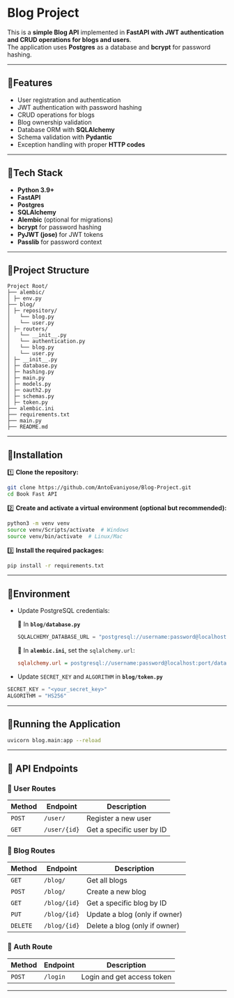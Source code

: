 # Blog Project

This is a **simple Blog API** implemented in **FastAPI with JWT authentication and CRUD operations for blogs and users**.  
The application uses **Postgres** as a database and **bcrypt** for password hashing.

---

## 🔹Features

- User registration and authentication
- JWT authentication with password hashing
- CRUD operations for blogs
- Blog ownership validation
- Database ORM with **SQLAlchemy**
- Schema validation with **Pydantic**
- Exception handling with proper **HTTP codes**

---

## 🔹Tech Stack

- **Python 3.9+**
- **FastAPI**
- **Postgres**
- **SQLAlchemy**
- **Alembic** (optional for migrations)
- **bcrypt** for password hashing
- **PyJWT (jose)** for JWT tokens
- **Passlib** for password context

---

## 🔹Project Structure

```
Project Root/
├── alembic/
│ ├─ env.py
├── blog/
│ ├─ repository/
│   └── blog.py
│   └── user.py
│ ├─ routers/
│   └── __init__.py
│   └── authentication.py
│   └── blog.py
│   └── user.py
│ ├─ __init__.py
│ ├─ database.py
│ ├─ hashing.py
│ ├─ main.py
│ ├─ models.py
│ ├─ oauth2.py
│ ├─ schemas.py
│ ├─ token.py
├── alembic.ini
├── requirements.txt
├── main.py
├── README.md
```

---

## 🔹Installation

1️⃣ **Clone the repository:**

```bash
git clone https://github.com/AntoEvaniyose/Blog-Project.git
cd Book Fast API
```

2️⃣ **Create and activate a virtual environment (optional but recommended):**

```bash
python3 -m venv venv
source venv/Scripts/activate  # Windows
source venv/bin/activate  # Linux/Mac
```

3️⃣ **Install the required packages:**

```bash
pip install -r requirements.txt
```

---

## 🔹Environment

- Update PostgreSQL credentials:

  🔸 In **`blog/database.py`**
  ```python
  SQLALCHEMY_DATABASE_URL = "postgresql://username:password@localhost:port/database_name"
  ```

  🔸 In **`alembic.ini`**, set the `sqlalchemy.url`:
  ```ini
  sqlalchemy.url = postgresql://username:password@localhost:port/database_name
  ```


- Update `SECRET_KEY` and `ALGORITHM` in **`blog/token.py`**
```python
SECRET_KEY = "<your_secret_key>"
ALGORITHM = "HS256"
```

---

## 🔹Running the Application

```bash
uvicorn blog.main:app --reload
```
---

## 📘 API Endpoints

### 🔹 User Routes

| Method  | Endpoint        | Description                |
|---------|------------------|----------------------------|
| `POST`  | `/user/`         | Register a new user        |
| `GET`   | `/user/{id}`     | Get a specific user by ID  |

### 🔹 Blog Routes

| Method  | Endpoint         | Description                            |
|---------|------------------|----------------------------------------|
| `GET`   | `/blog/`         | Get all blogs                          |
| `POST`  | `/blog/`         | Create a new blog                      |
| `GET`   | `/blog/{id}`     | Get a specific blog by ID              |
| `PUT`   | `/blog/{id}`     | Update a blog (only if owner)          |
| `DELETE`| `/blog/{id}`     | Delete a blog (only if owner)          |

### 🔹 Auth Route

| Method  | Endpoint   | Description                  |
|---------|------------|------------------------------|
| `POST`  | `/login`   | Login and get access token   |


---
